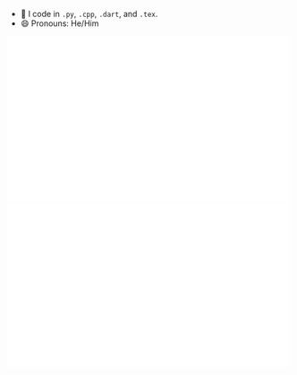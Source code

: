 - 🔭 I code in `.py`, `.cpp`, `.dart`, and `.tex`.
- 😄 Pronouns: He/Him

![](https://github.com/MalcolmMielle/github-stats/blob/master/generated/overview.svg)
![](https://github.com/MalcolmMielle/github-stats/blob/master/generated/languages.svg)

<!--
**MalcolmMielle/MalcolmMielle** is a ✨ _special_ ✨ repository because its `README.md` (this file) appears on your GitHub profile.

Here are some ideas to get you started:

- 🔭 I’m currently working on ...
- 🌱 I’m currently learning ...
- 👯 I’m looking to collaborate on ...
- 🤔 I’m looking for help with ...
- 💬 Ask me about ...
- 📫 How to reach me: ...
- 😄 Pronouns: ...
- ⚡ Fun fact: ...
-->
